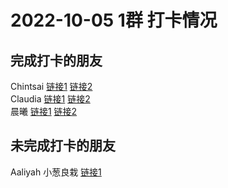 # 2022-10-05 1群 打卡情况
## 完成打卡的朋友
Chintsai [链接1](http://mmbiz.qpic.cn/mmbiz_jpg/fKBOEML39zqndJK51Xm3NtJLKQGkAczLrribV4I17FYcBzXBA03IgBGOBEdBTU9PPvtQIhLITPYmT3YhzL6t25g/0) [链接2](http://mmbiz.qpic.cn/mmbiz_jpg/fKBOEML39zqndJK51Xm3NtJLKQGkAczLK1gdrhlteicYobKhpXSxDxXib7cpK8ZG9DGAHoHweEPMySuLqgMWRtZg/0) <br>Claudia [链接1](http://mmbiz.qpic.cn/mmbiz_jpg/EqM704vBbWAsicxXDSTnMdYNYYCk7pSiaF50ichicoXYDL2eGCdywg3PgydEaqLQGd9aoPfD5FvP4rricvjnVGeQsxw/0) [链接2](http://mmbiz.qpic.cn/mmbiz_jpg/EqM704vBbWAsicxXDSTnMdYNYYCk7pSiaFKHFdmE8meHs4XkF9hCb2Sux98xacrQhTIlmedgB6RKHyEib3aDfb80w/0) <br>晨曦 [链接1](http://mmbiz.qpic.cn/mmbiz_jpg/4rYayDxu0jWx1gpXD8Y9xRibPU1icaxrWKBIDVratzAThqdUJbOtasXkDl0e6vuZ216ibeH0wWbtu1IjwxIeUt05Q/0) [链接2](http://mmbiz.qpic.cn/mmbiz_jpg/4rYayDxu0jWx1gpXD8Y9xRibPU1icaxrWKVkiatthHfmJHwWy18heRbqv26PpEtiaG2OpjPFPUicgqUsbvpiaqvkkFBA/0) <br>
## 未完成打卡的朋友
Aaliyah
小葱良栽 [链接1](http://mmbiz.qpic.cn/mmbiz_jpg/rlzCzCGMBEpazMibN61CE94A5aG6iaKvTiah2ibKr2LMWp0hwXL4Ig8R1Ow9f5MwusFR1kiaibw0gibJSwgj7D7Vnrg1g/0) <br>
